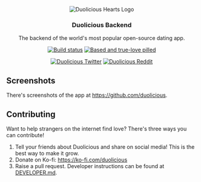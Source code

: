 <p align="center">
<img src="https://avatars.githubusercontent.com/u/134650848?s=100&v=4" alt="Duolicious Hearts Logo" >
<h3 align="center">Duolicious Backend</h3>
<p align="center">
The backend of the world's most popular open-source dating app.</p>
</p>

<p align="center">
<a href="https://github.com/duolicious/duolicious-backend/actions/workflows/test.yml"><img src="https://img.shields.io/github/actions/workflow/status/duolicious/duolicious-backend/.github%2Fworkflows%2Ftest.yml?label=Tests" alt="Build status"/></a>
<a href="https://duolicious.app/"><img src="https://img.shields.io/badge/Based-True--love_pilled-7700ff" alt="Based and true-love pilled"/></a>
</p>

<p align="center">
<a href="https://x.com/duoliciousapp"><img src="https://img.shields.io/twitter/follow/duoliciousapp" alt="Duolicious Twitter"/></a>
<a href="https://www.reddit.com/r/duolicious/"><img src="https://img.shields.io/reddit/subreddit-subscribers/duolicious" alt="Duolicious Reddit"/></a>
</p>

## Screenshots

There's screenshots of the app at https://github.com/duolicious.

## Contributing

Want to help strangers on the internet find love? There's three ways you can contribute!

1. Tell your friends about Duolicious and share on social media! This is the best way to make it grow.
2. Donate on Ko-fi: https://ko-fi.com/duolicious
3. Raise a pull request. Developer instructions can be found at [DEVELOPER.md](DEVELOPER.md).
